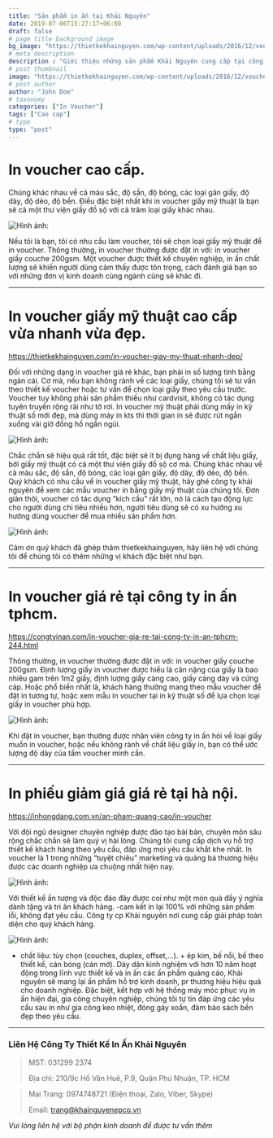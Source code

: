 ```yaml
---
title: "Sản phẩm in ấn tại Khải Nguyên"
date: 2019-07-06T15:27:17+06:00
draft: false
# page title background image
bg_image: "https://thietkekhainguyen.com/wp-content/uploads/2016/12/voucher-my-thuat-788x445.jpg"
# meta description
description : "Giới thiệu những sản phẩm Khải Nguyên cung cấp tại công ty."
# post thumbnail
image: "https://thietkekhainguyen.com/wp-content/uploads/2016/12/voucher-my-thuat-788x445.jpg"
# post author
author: "John Doe"
# taxonomy
categories: ["In Voucher"]
tags: ["Cao cap"]
# type
type: "post"
---
```


# In voucher cao cấp.

Chúng khác nhau về cả màu sắc, độ sần, độ bóng, các loại gân giấy, độ dày, độ dẻo, độ bền. Điều đặc biệt nhất khi in voucher giấy mỹ thuật là bạn sẽ cả một thư viện giấy đồ sộ với cả trăm loại giấy khác nhau. 

![Hình ảnh:](https://thietkekhainguyen.com/wp-content/uploads/2016/12/voucher-my-thuat-788x445.jpg "Thiết Kế In Ấn Khải Nguyên")

Nếu tôi là bạn, tôi có nhu cầu làm voucher, tôi sẽ chọn loại giấy mỹ thuật để in voucher. Thông thường, in voucher thường được đặt in với: in voucher giấy couche 200gsm. Một voucher được thiết kế chuyên nghiệp, in ấn chất lượng sẽ khiến người dùng cảm thấy được tôn trọng, cách đánh giá bạn so với những đơn vị kinh doanh cùng ngành cũng sẽ khác đi.

____________

# In voucher giấy mỹ thuật cao cấp vừa nhanh vừa đẹp.

https://thietkekhainguyen.com/in-voucher-giay-my-thuat-nhanh-dep/

Đối với những dạng in voucher giá rẻ khác, bạn phải in số lượng tính bằng ngàn cái. Cơ mà, nếu bạn không rành về các loại giấy, chúng tôi sẽ tư vấn theo thiết kế voucher hoặc tư vấn để chọn loại giấy theo yêu cầu trước. Voucher tuy không phải sản phẩm thiếu như cardvisit, không có tác dụng tuyên truyền rộng rãi như tờ rơi. In voucher mỹ thuật phải dùng mấy in kỹ thuật số mới đẹp, mà dùng máy in kts thì thời gian in sẽ được rút ngắn xuống vài giờ đồng hồ ngắn ngủi. 

![Hình ảnh:](https://thietkekhainguyen.com/wp-content/uploads/2016/12/in-voucher-giay-my-thuat-banner.jpg "Thiết Kế In Ấn Khải Nguyên")

Chắc chắn sẽ hiệu quả rất tốt, đặc biệt sẽ ít bị đụng hàng về chất liệu giấy, bởi giấy mỹ thuật có cả một thư viện giấy đồ sộ cơ mà. Chúng khác nhau về cả màu sắc, độ sần, độ bóng, các loại gân giấy, độ dày, độ dẻo, độ bền. Quý khách có nhu cầu về in voucher giấy mỹ thuật, hãy ghé công ty khải nguyên để xem các mẫu voucher in bằng giấy mỹ thuật của chúng tôi. Đơn giản thôi, voucher có tác dụng “kích cầu” rất lớn, nó là cách tạo động lực cho người dùng chi tiêu nhiều hơn, người tiêu dùng sẽ có xu hướng xu hướng dùng voucher để mua nhiều sản phẩm hơn. 

![Hình ảnh:](https://thietkekhainguyen.com/wp-content/uploads/2013/11/in-card-visit-nhanh-image.png "Thiết Kế In Ấn Khải Nguyên")

Cảm ơn quý khách đã ghép thăm thietkekhainguyen, hãy liên hệ với chúng tôi để chúng tôi có thêm những vị khách đặc biệt như bạn.

____________

# In voucher giá rẻ tại công ty in ấn tphcm.

https://congtyinan.com/in-voucher-gia-re-tai-cong-ty-in-an-tphcm-244.html

Thông thường, in voucher thường được đặt in với: in voucher giấy couche 200gsm. Định lượng giấy in voucher được hiểu là cân nặng của giấy là bao nhiêu gam trên 1m2 giấy, định lượng giấy càng cao, giấy càng dày và cứng cáp. Hoặc phổ biến nhất là, khách hàng thường mang theo mẫu voucher để đặt in tương tự, hoặc xem mẫu in voucher tại in kỹ thuật số để lựa chọn loại giấy in voucher phù hợp. 

![Hình ảnh:](https://thietkekhainguyen.com/wp-content/uploads/2019/06/lien-he-in-an-min.jpg "Thiết Kế In Ấn Khải Nguyên")

Khi đặt in voucher, bạn thường được nhân viên công ty in ấn hỏi về loại giấy muốn in voucher, hoặc nếu không rành về chất liệu giấy in, bạn có thể ước lượng độ dày của tấm voucher mình cần.

____________

# In phiếu giảm giá giá rẻ tại hà nội.

https://inhongdang.com.vn/an-pham-quang-cao/in-voucher

Với đội ngũ designer chuyên nghiệp được đào tạo bài bản, chuyên môn sâu rộng chắc chắn sẽ làm quý vị hài lòng. Chúng tôi cung cấp dịch vụ hỗ trợ thiết kế khách hàng theo yêu cầu, đáp ứng mọi yêu cầu khắt khe nhất. In voucher là 1 trong những “tuyệt chiêu” marketing và quảng bá thương hiệu được các doanh nghiệp ưa chuộng nhất hiện nay. 

![Hình ảnh:](https://inhongdang.com.vn/images/2017-12-14-11-50-54f8dcd5a8-c682-4813-be71-9f1e754af6b0.png "Thiết Kế In Ấn Khải Nguyên")

Với thiết kế ấn tượng và độc đáo đây được coi như một món quà đầy ý nghĩa dành tặng và tri ân khách hàng. -cam kết in lại 100% với những sản phẩm lỗi, không đạt yêu cầu. Công ty cp Khải nguyên nơi cung cấp giải pháp toàn diện cho quý khách hàng. 

![Hình ảnh:](https://inhongdang.com.vn/images/images/he-thong-may-moc-in-to-roi-to-gap.png "Thiết Kế In Ấn Khải Nguyên")

- chất liệu: tùy chọn (couches, duplex, offset,...). + ép kim, bế nổi, bế theo thiết kế, cán bóng (cán mờ). Dày dặn kinh nghiệm với hơn 10 năm hoạt động trong lĩnh vực thiết kế và in ấn các ấn phẩm quảng cáo, Khải nguyên sẽ mang lại ấn phẩm hỗ trợ kinh doanh, pr thương hiệu hiệu quả cho doanh nghiệp. Đặc biệt, kết hợp với hệ thống máy móc phục vụ in ấn hiện đại, gia công chuyên nghiệp, chúng tôi tự tin đáp ứng các yêu cầu sau in như gia công keo nhiệt, đóng gáy xoắn, đảm bảo sách bền đẹp theo yêu cầu.

____________

### Liên Hệ Công Ty Thiết Kế In Ấn Khải Nguyên

> MST: 031299 2374
>
> Địa chỉ: 210/9c Hồ Văn Huê, P.9, Quận Phú Nhuận, TP. HCM 

> Mai Trang:  0974748721 (Điện thoại, Zalo, Viber, Skype) 
>
> Email:  trang@khainguyenepco.vn


*Vui lòng liên hệ với bộ phận kinh doanh để được tư vấn thêm*

